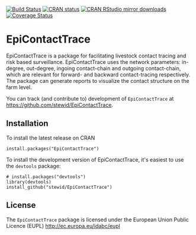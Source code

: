 [![Build Status](https://github.com/stewid/EpiContactTrace/actions/workflows/R-CI.yaml/badge.svg)](https://github.com/stewid/EpiContactTrace/actions/workflows/R-CI.yaml)
[![CRAN status](https://www.r-pkg.org/badges/version/EpiContactTrace)](https://cran.r-project.org/package=EpiContactTrace)
[![CRAN RStudio mirror downloads](http://cranlogs.r-pkg.org/badges/last-month/EpiContactTrace)](https://cran.r-project.org/package=EpiContactTrace)
[![Coverage Status](https://coveralls.io/repos/github/stewid/EpiContactTrace/badge.svg?branch=master)](https://coveralls.io/github/stewid/EpiContactTrace?branch=master)

# EpiContactTrace

EpiContactTrace is a package for facilitating livestock contact tracing
and risk based surveillance.  EpiContactTrace uses the network
parameters: in-degree, out-degree, ingoing contact-chain and outgoing
contact-chain, which are relevant for forward- and backward
contact-tracing respectively. The package can generate reports to
visualize the contact structure on the farm level.

You can track (and contribute to) development of `EpiContactTrace` at
https://github.com/stewid/EpiContactTrace.

## Installation

To install the latest release on CRAN

```
install.packages("EpiContactTrace")
```

To install the development version of EpiContactTrace, it's easiest to
use the `devtools` package:

```
# install.packages("devtools")
library(devtools)
install_github("stewid/EpiContactTrace")
```

License
-------

The `EpiContactTrace` package is licensed under the European Union
Public Licence (EUPL) http://ec.europa.eu/idabc/eupl
